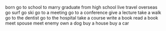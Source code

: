 born
go to school
to marry
graduate from high school
live
travel overseas
go surf
go ski
go to a meeting
go to a conference
give a lecture
take a walk
go to the dentist
go to the hospital
take a course
write a book
read a book
meet spouse
meet enemy
own a dog
buy a house
buy a car